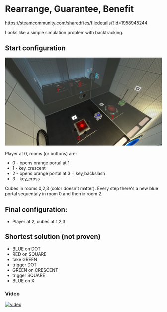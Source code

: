 # Rearrange, Guarantee, Benefit

https://steamcommunity.com/sharedfiles/filedetails/?id=1958945244

Looks like a simple simulation problem with backtracking.

## Start configuration

![](1.jpg)

Player at 0, rooms (or buttons) are:

* 0 - opens orange portal at 1
* 1 - key_crescent
* 2 - opens orange portal at 3 + key_backslash
* 3 - key_cross

Cubes in rooms 0,2,3 (color doesn't matter).
Every step there's a new blue portal sequentaly in room 0 and then in room 2.

## Final configuration:

* Player at 2, cubes at 1,2,3

## Shortest solution (not proven)

* BLUE on DOT
* RED on SQUARE
* take GREEN
* trigger DOT
* GREEN on CRESCENT
* trigger SQUARE
* BLUE on X

### Video

[![video](http://img.youtube.com/vi/jFlkAtolr2M/maxresdefault.jpg)](https://youtu.be/jFlkAtolr2M)

